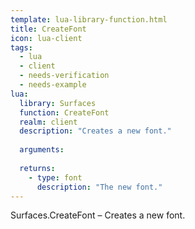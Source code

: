 ```yaml
---
template: lua-library-function.html
title: CreateFont
icon: lua-client
tags:
  - lua
  - client
  - needs-verification
  - needs-example
lua:
  library: Surfaces
  function: CreateFont
  realm: client
  description: "Creates a new font."
  
  arguments:
  
  returns:
    - type: font
      description: "The new font."
---
```


<div class="lua__search__keywords">
Surfaces.CreateFont &#x2013; Creates a new font.
</div>
